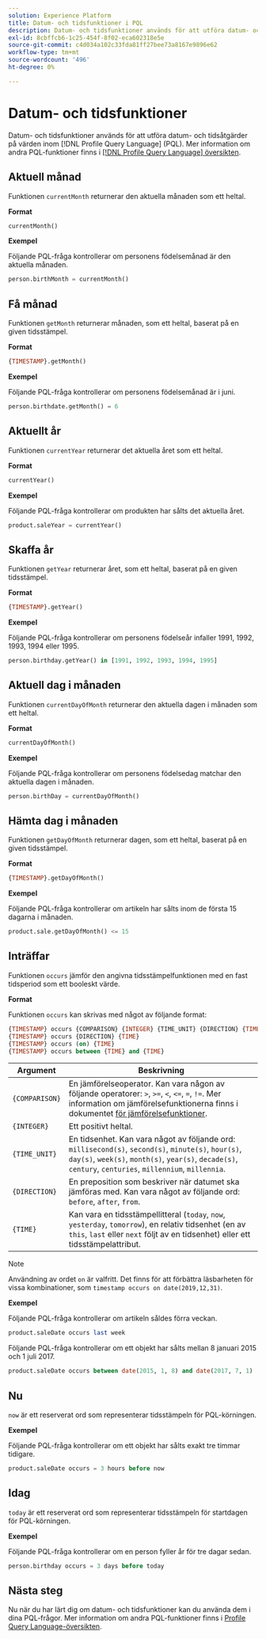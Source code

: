 ```yaml
---
solution: Experience Platform
title: Datum- och tidsfunktioner i PQL
description: Datum- och tidsfunktioner används för att utföra datum- och tidsåtgärder på värden inom Profile Query Language (PQL).
exl-id: 8cbffcb6-1c25-454f-8f02-eca602318e5e
source-git-commit: c4d034a102c33fda81ff27bee73a8167e9896e62
workflow-type: tm+mt
source-wordcount: '496'
ht-degree: 0%

---
```


# Datum- och tidsfunktioner

Datum- och tidsfunktioner används för att utföra datum- och tidsåtgärder på värden inom [!DNL Profile Query Language] (PQL). Mer information om andra PQL-funktioner finns i [[!DNL Profile Query Language] översikten](./overview.md).

## Aktuell månad

Funktionen `currentMonth` returnerar den aktuella månaden som ett heltal.

**Format**

```sql
currentMonth()
```

**Exempel**

Följande PQL-fråga kontrollerar om personens födelsemånad är den aktuella månaden.

```sql
person.birthMonth = currentMonth()
```

## Få månad

Funktionen `getMonth` returnerar månaden, som ett heltal, baserat på en given tidsstämpel.

**Format**

```sql
{TIMESTAMP}.getMonth()
```

**Exempel**

Följande PQL-fråga kontrollerar om personens födelsemånad är i juni.

```sql
person.birthdate.getMonth() = 6
```

## Aktuellt år

Funktionen `currentYear` returnerar det aktuella året som ett heltal.

**Format**

```sql
currentYear()
```

**Exempel**

Följande PQL-fråga kontrollerar om produkten har sålts det aktuella året.

```sql
product.saleYear = currentYear()
```

## Skaffa år

Funktionen `getYear` returnerar året, som ett heltal, baserat på en given tidsstämpel.

**Format**

```sql
{TIMESTAMP}.getYear()
```

**Exempel**

Följande PQL-fråga kontrollerar om personens födelseår infaller 1991, 1992, 1993, 1994 eller 1995.

```sql
person.birthday.getYear() in [1991, 1992, 1993, 1994, 1995]
```

## Aktuell dag i månaden

Funktionen `currentDayOfMonth` returnerar den aktuella dagen i månaden som ett heltal.

**Format**

```sql
currentDayOfMonth()
```

**Exempel**

Följande PQL-fråga kontrollerar om personens födelsedag matchar den aktuella dagen i månaden.

```sql
person.birthDay = currentDayOfMonth()
```

## Hämta dag i månaden

Funktionen `getDayOfMonth` returnerar dagen, som ett heltal, baserat på en given tidsstämpel.

**Format**

```sql
{TIMESTAMP}.getDayOfMonth()
```

**Exempel**

Följande PQL-fråga kontrollerar om artikeln har sålts inom de första 15 dagarna i månaden.

```sql
product.sale.getDayOfMonth() <= 15
```

## Inträffar

Funktionen `occurs` jämför den angivna tidsstämpelfunktionen med en fast tidsperiod som ett booleskt värde.

**Format**

Funktionen `occurs` kan skrivas med något av följande format:

```sql
{TIMESTAMP} occurs {COMPARISON} {INTEGER} {TIME_UNIT} {DIRECTION} {TIME}
{TIMESTAMP} occurs {DIRECTION} {TIME}
{TIMESTAMP} occurs (on) {TIME}
{TIMESTAMP} occurs between {TIME} and {TIME}
```

| Argument | Beskrivning |
| --------- | ----------- |
| `{COMPARISON}` | En jämförelseoperator. Kan vara någon av följande operatorer: `>`, `>=`, `<`, `<=`, `=`, `!=`. Mer information om jämförelsefunktionerna finns i dokumentet [för jämförelsefunktioner](./comparison-functions.md). |
| `{INTEGER}` | Ett positivt heltal. |
| `{TIME_UNIT}` | En tidsenhet. Kan vara något av följande ord: `millisecond(s)`, `second(s)`, `minute(s)`, `hour(s)`, `day(s)`, `week(s)`, `month(s)`, `year(s)`, `decade(s)`, `century`, `centuries`, `millennium`, `millennia`. |
| `{DIRECTION}` | En preposition som beskriver när datumet ska jämföras med. Kan vara något av följande ord: `before`, `after`, `from`. |
| `{TIME}` | Kan vara en tidsstämpellitteral (`today`, `now`, `yesterday`, `tomorrow`), en relativ tidsenhet (en av `this`, `last` eller `next` följt av en tidsenhet) eller ett tidsstämpelattribut. |

>[!NOTE]
>
>Användning av ordet `on` är valfritt. Det finns för att förbättra läsbarheten för vissa kombinationer, som `timestamp occurs on date(2019,12,31)`.

**Exempel**

Följande PQL-fråga kontrollerar om artikeln såldes förra veckan.

```sql
product.saleDate occurs last week
```

Följande PQL-fråga kontrollerar om ett objekt har sålts mellan 8 januari 2015 och 1 juli 2017.

```sql
product.saleDate occurs between date(2015, 1, 8) and date(2017, 7, 1)
```

## Nu

`now` är ett reserverat ord som representerar tidsstämpeln för PQL-körningen.

**Exempel**

Följande PQL-fråga kontrollerar om ett objekt har sålts exakt tre timmar tidigare.

```sql
product.saleDate occurs = 3 hours before now
```

## Idag

`today` är ett reserverat ord som representerar tidsstämpeln för startdagen för PQL-körningen.

**Exempel**

Följande PQL-fråga kontrollerar om en person fyller år för tre dagar sedan.

```sql
person.birthday occurs = 3 days before today
```

## Nästa steg

Nu när du har lärt dig om datum- och tidsfunktioner kan du använda dem i dina PQL-frågor. Mer information om andra PQL-funktioner finns i [Profile Query Language-översikten](./overview.md).
